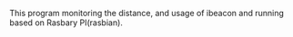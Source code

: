 This program monitoring the distance, and usage of ibeacon and running based on Rasbary PI(rasbian). 

